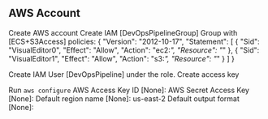 ## AWS Account

Create AWS account
Create IAM [DevOpsPipelineGroup] Group with [ECS+S3Access] policies:
{
    "Version": "2012-10-17",
    "Statement": [
        {
            "Sid": "VisualEditor0",
            "Effect": "Allow",
            "Action": "ec2:*",
            "Resource": "*"
        },
        {
            "Sid": "VisualEditor1",
            "Effect": "Allow",
            "Action": "s3:*",
            "Resource": "*"
        }
    ]
}

Create IAM User [DevOpsPipeline] under the role.
Create access key

Run `aws configure`
AWS Access Key ID [None]: <Your key ID>
AWS Secret Access Key [None]: <Your Key>
Default region name [None]: us-east-2
Default output format [None]: <I left it empty>


